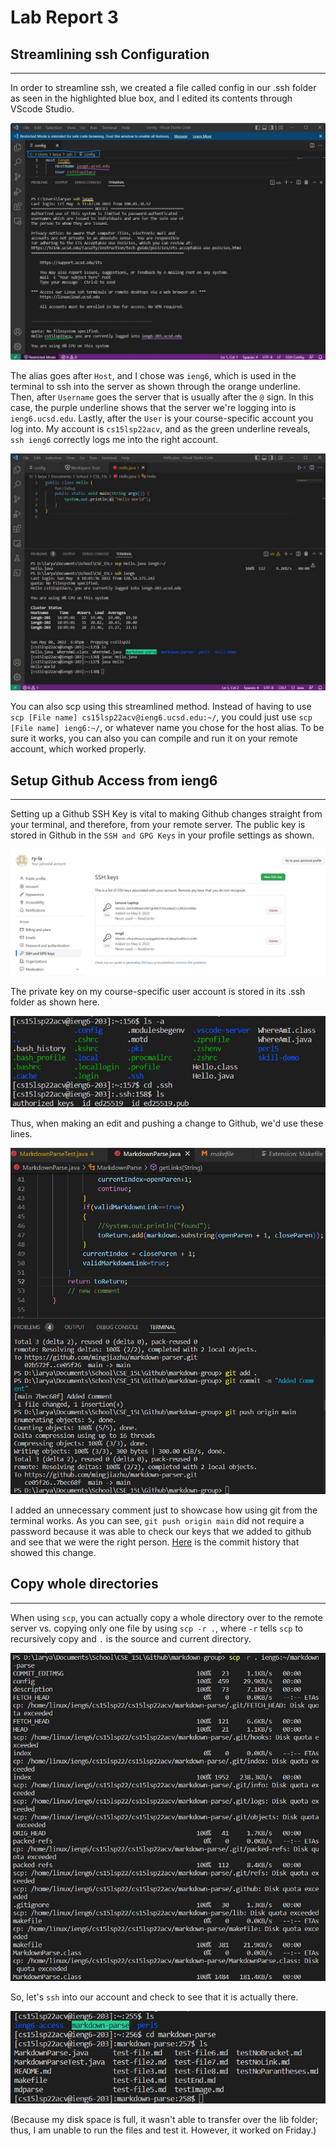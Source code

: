 # Lab Report 3

## Streamlining ssh Configuration

---

In order to streamline ssh, we created a file called config in our .ssh folder as seen in the highlighted blue box, and I edited its contents through VScode Studio.

![Config File and SSH](config_ssh.jpg)

The alias goes after `Host`, and I chose was `ieng6`, which is used in the terminal to ssh into the server as shown through the orange underline. Then, after `Username` goes the server that is usually after the `@` sign. In this case, the purple underline shows that the server we're logging into is `ieng6.ucsd.edu`. Lastly, after the `User` is your course-specific account you log into. My account is `cs15lsp22acv`, and as the green underline reveals, `ssh ieng6` correctly logs me into the right account.

![SCP Example](config_scp.jpg)

You can also scp using this streamlined method. Instead of having to use `scp [File name] cs15lsp22acv@ieng6.ucsd.edu:~/`, you could just use `scp [File name] ieng6:~/`, or whatever name you chose for the host alias. To be sure it works, you can also you can compile and run it on your remote account, which worked properly.

## Setup Github Access from ieng6

---

Setting up a Github SSH Key is vital to making Github changes straight from your terminal, and therefore, from your remote server. The public key is stored in Github in the `SSH and GPG Keys` in your profile settings as shown.

![Github SSH Keys](github_keys.jpg)

The private key on my course-specific user account is stored in its .ssh folder as shown here.

![User account Key Location](remote_keys.jpg)

Thus, when making an edit and pushing a change to Github, we'd use these lines.

![Git commands](git_push.jpg)

I added an unnecessary comment just to showcase how using git from the terminal works. As you can see, `git push origin main` did not require a password because it was able to check our keys that we added to github and see that we were the right person. [Here](https://github.com/mingjiazhu/markdown-parser/commit/7bec68f9e05399c3fe6ef4633e44b176d2d4fcbc) is the commit history that showed this change.

## Copy whole directories

---

When using `scp`, you can actually copy a whole directory over to the remote server vs. copying only one file by using `scp -r .`, where `-r` tells `scp` to recursively copy and `.` is the source and current directory.

![SCP whole directory](scp_directory.jpg)

So, let's `ssh` into our account and check to see that it is actually there.

![Checking scp'd directory](access_scp.jpg)

(Because my disk space is full, it wasn't able to transfer over the lib folder; thus, I am unable to run the files and test it. However, it worked on Friday.)
